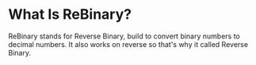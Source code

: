 # What Is ReBinary?
ReBinary stands for Reverse Binary, build to convert binary numbers to decimal numbers. It also works on reverse so that's why it called Reverse Binary.
